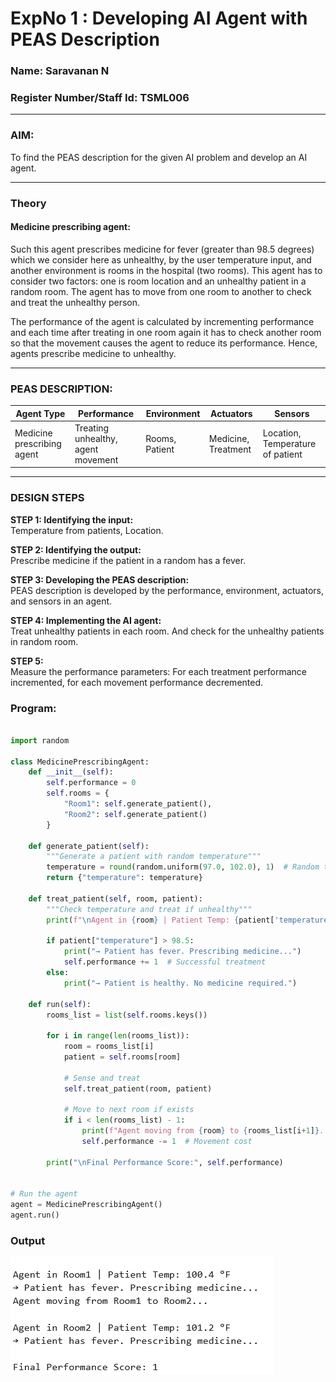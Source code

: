 # ExpNo 1 : Developing AI Agent with PEAS Description  

### Name: Saravanan N  
### Register Number/Staff Id: TSML006  

---

### AIM:  
To find the PEAS description for the given AI problem and develop an AI agent.  

---

### Theory  

#### Medicine prescribing agent:  
Such this agent prescribes medicine for fever (greater than 98.5 degrees) which we consider here as unhealthy, by the user temperature input, and another environment is rooms in the hospital (two rooms). This agent has to consider two factors: one is room location and an unhealthy patient in a random room. The agent has to move from one room to another to check and treat the unhealthy person.  

The performance of the agent is calculated by incrementing performance and each time after treating in one room again it has to check another room so that the movement causes the agent to reduce its performance. Hence, agents prescribe medicine to unhealthy.  

---

### PEAS DESCRIPTION:  

| **Agent Type**              | **Performance**                         | **Environment**  | **Actuators**         | **Sensors**                       |
|------------------------------|------------------------------------------|------------------|-----------------------|------------------------------------|
| Medicine prescribing agent   | Treating unhealthy, agent movement      | Rooms, Patient   | Medicine, Treatment   | Location, Temperature of patient   |

---

### DESIGN STEPS  

**STEP 1: Identifying the input:**  
Temperature from patients, Location.  

**STEP 2: Identifying the output:**  
Prescribe medicine if the patient in a random has a fever.  

**STEP 3: Developing the PEAS description:**  
PEAS description is developed by the performance, environment, actuators, and sensors in an agent.  

**STEP 4: Implementing the AI agent:**  
Treat unhealthy patients in each room. And check for the unhealthy patients in random room.  

**STEP 5:**  
Measure the performance parameters: For each treatment performance incremented, for each movement performance decremented.  

### Program:

```py

import random

class MedicinePrescribingAgent:
    def __init__(self):
        self.performance = 0
        self.rooms = {
            "Room1": self.generate_patient(),
            "Room2": self.generate_patient()
        }

    def generate_patient(self):
        """Generate a patient with random temperature"""
        temperature = round(random.uniform(97.0, 102.0), 1)  # Random temp
        return {"temperature": temperature}

    def treat_patient(self, room, patient):
        """Check temperature and treat if unhealthy"""
        print(f"\nAgent in {room} | Patient Temp: {patient['temperature']} °F")

        if patient["temperature"] > 98.5:
            print("→ Patient has fever. Prescribing medicine...")
            self.performance += 1  # Successful treatment
        else:
            print("→ Patient is healthy. No medicine required.")

    def run(self):
        rooms_list = list(self.rooms.keys())

        for i in range(len(rooms_list)):
            room = rooms_list[i]
            patient = self.rooms[room]

            # Sense and treat
            self.treat_patient(room, patient)

            # Move to next room if exists
            if i < len(rooms_list) - 1:
                print(f"Agent moving from {room} to {rooms_list[i+1]}...")
                self.performance -= 1  # Movement cost

        print("\nFinal Performance Score:", self.performance)


# Run the agent
agent = MedicinePrescribingAgent()
agent.run()

```
### Output

![alt text](image.png)
